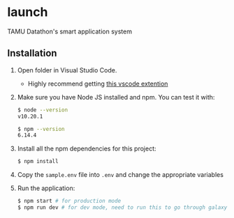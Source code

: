 # launch

TAMU Datathon's smart application system

## Installation
1. Open folder in Visual Studio Code.
    - Highly recommend getting [this vscode extention](https://marketplace.visualstudio.com/items?itemName=dbaeumer.vscode-eslint)
2. Make sure you have Node JS installed and npm. You can test it with:

    ```bash
    $ node --version
    v10.20.1

    $ npm --version
    6.14.4
    ```

3. Install all the npm dependencies for this project:

    ```bash
    $ npm install
    ```

4. Copy the `sample.env` file into `.env` and change the appropriate variables

5. Run the application:
    ```bash
    $ npm start # for production mode
    $ npm run dev # for dev mode, need to run this to go through galaxy proxy
    ```
